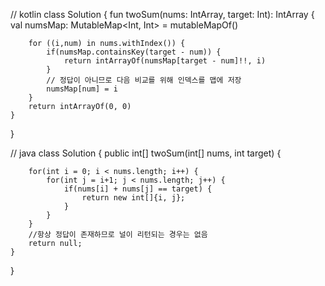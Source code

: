 // kotlin
class Solution {
    fun twoSum(nums: IntArray, target: Int): IntArray {
        val numsMap: MutableMap<Int, Int> = mutableMapOf()

        for ((i,num) in nums.withIndex()) {
            if(numsMap.containsKey(target - num)) {
                return intArrayOf(numsMap[target - num]!!, i)
            }
            // 정답이 아니므로 다음 비교를 위해 인덱스를 맵에 저장
            numsMap[num] = i
        }
        return intArrayOf(0, 0)
    }
}

// java
class Solution {
    public int[] twoSum(int[] nums, int target) {
        
        for(int i = 0; i < nums.length; i++) {
            for(int j = i+1; j < nums.length; j++) {
                if(nums[i] + nums[j] == target) {
                    return new int[]{i, j};
                }
            }
        }
        //항상 정답이 존재하므로 널이 리턴되는 경우는 없음
        return null;
    }
}
